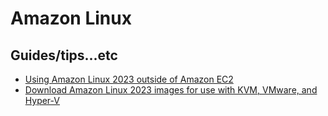 # Amazon Linux

## Guides/tips...etc

* [Using Amazon Linux 2023 outside of Amazon EC2](https://docs.aws.amazon.com/linux/al2023/ug/outside-ec2.html)
* [Download Amazon Linux 2023 images for use with KVM, VMware, and Hyper-V](https://docs.aws.amazon.com/linux/al2023/ug/outside-ec2-download.html)